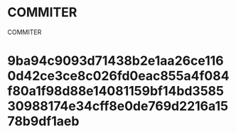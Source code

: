 # COMMITER
COMMITER






# 9ba94c9093d71438b2e1aa26ce1160d42ce3ce8c026fd0eac855a4f084f80a1f98d88e14081159bf14bd358530988174e34cff8e0de769d2216a1578b9df1aeb
